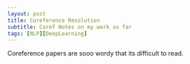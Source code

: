 ```yaml
---
layout: post
title: Coreference Resolution
subtitle: Coref Notes on my work so far
tags: [NLP][DeepLearning]
---
```


Coreference papers are sooo wordy that its difficult to read.
